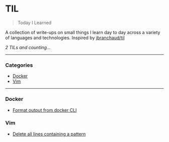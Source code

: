 # TIL

> Today I Learned

A collection of write-ups on small things I learn day to day across a variety of
languages and technologies. Inspired by [jbranchaud/til](https://github.com/jbranchaud/til)

_2 TILs and counting..._

---

### Categories

* [Docker](#docker)
* [Vim](#vim)

---

### Docker
- [Format output from docker CLI](docker/format-output-from-docker-cli.md)

### Vim
- [Delete all lines containing a pattern](vim/delete-all-lines-containing-a-pattern.md)
